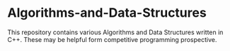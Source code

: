 # Algorithms-and-Data-Structures
This repository contains various Algorithms and Data Structures written in C++. These may be helpful form competitive programming prospective.
